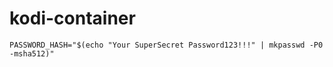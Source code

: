 # kodi-container

```shell
PASSWORD_HASH="$(echo "Your SuperSecret Password123!!!" | mkpasswd -P0 -msha512)"
```
